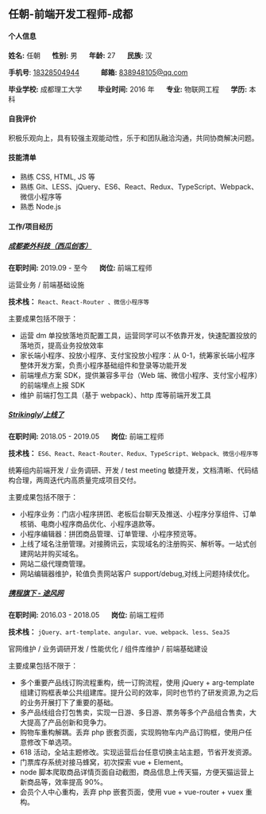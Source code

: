 ## 任朝-前端开发工程师-成都

#### 个人信息

**姓名:** 任朝&nbsp;&nbsp;&nbsp;&nbsp;&nbsp;&nbsp;**性别:** 男&nbsp;&nbsp;&nbsp;&nbsp;&nbsp;&nbsp;**年龄:** 27&nbsp;&nbsp;&nbsp;&nbsp;&nbsp;&nbsp;**民族:** 汉

**手机号**: <a href="tel:18328504944">18328504944</a>&nbsp;&nbsp;&nbsp;&nbsp;&nbsp;&nbsp;&nbsp;&nbsp;&nbsp;&nbsp;&nbsp;**邮箱:** <a href="mailto:838948105@qq.com">838948105@qq.com</a>

**毕业学校:** 成都理工大学&nbsp;&nbsp;&nbsp;&nbsp;&nbsp;&nbsp;&nbsp;&nbsp;**毕业时间:** 2016 年&nbsp;&nbsp;&nbsp;&nbsp;&nbsp;&nbsp;**专业:** 物联网工程&nbsp;&nbsp;&nbsp;&nbsp;&nbsp;&nbsp;**学历:** 本科

#### 自我评价

积极乐观向上，具有较强主观能动性，乐于和团队融洽沟通，共同协商解决问题。

#### 技能清单

- 熟练 CSS, HTML, JS 等
- 熟练 Git、LESS、jQuery、ES6、React、Redux、TypeScript、Webpack、微信小程序等
- 熟悉 Node.js

#### 工作/项目经历

##### [成都娄外科技（西瓜创客）](https://www.xiguacity.cn/)

**在职时间:** 2019.09 - 至今&nbsp;&nbsp;&nbsp;&nbsp;&nbsp;&nbsp;**岗位:** 前端工程师&nbsp;&nbsp;&nbsp;&nbsp;&nbsp;&nbsp;

运营业务 / 前端基础设施

**技术栈：** `React、React-Router 、微信小程序等`

主要成果包括不限于：

- 运营 dm 单投放落地页配置工具，运营同学可以不依靠开发，快速配置投放的落地页，提高业务投放效率
- 家长端小程序、投放小程序、支付宝投放小程序：从 0-1，统筹家长端小程序整体开发方案，负责小程序基础组件和登录等功能开发
- 前端埋点方案 SDK，提供兼容多平台（Web 端、微信小程序、支付宝小程序）的前端埋点上报 SDK
- 维护 前端打包工具（基于 webpack）、http 库等前端开发工具

##### [Strikingly](https://www.strikingly.com)/[上线了](https://www.sxl.cn)

**在职时间:** 2018.05 - 2019.05&nbsp;&nbsp;&nbsp;&nbsp;&nbsp;&nbsp;**岗位:** 前端工程师&nbsp;&nbsp;&nbsp;&nbsp;&nbsp;&nbsp;

**技术栈：** `ES6、React、React-Router、Redux、TypeScript、Webpack、微信小程序等`

统筹组内前端开发 / 业务调研、开发 / test meeting
敏捷开发，文档清晰、代码结构合理，两周迭代内高质量完成项目交付。

主要成果包括不限于：

- 小程序业务：门店小程序拼团、老板后台聊天及推送、小程序分享组件、订单核销、电商小程序商品优化、小程序退款等。
- 小程序编辑器：拼团商品管理、订单管理、小程序预览等。
- 上线了域名注册管理。对接腾讯云，实现域名的注册购买、解析等。一站式创建网站并购买域名。
- 网站二级代理商管理。
- 网站编辑器维护，轮值负责网站客户 support/debug,对线上问题持续优化。

##### [携程旗下 - 途风网](https://cn.toursforfun.com)

**在职时间:** 2016.03 - 2018.05&nbsp;&nbsp;&nbsp;&nbsp;&nbsp;&nbsp;**岗位:** 前端工程师&nbsp;&nbsp;&nbsp;&nbsp;&nbsp;&nbsp;

**技术栈：** `jQuery、art-template、angular、vue、webpack、less、SeaJS`

官网维护 / 业务调研开发 / 性能优化 / 组件库维护 / 前端基础建设

主要成果包括不限于：

- 多个重要产品线订购流程重构，统一订购流程，使用 jQuery + arg-template 组建订购框表单公共组建库。提升公司的效率，同时也节约了研发资源,为之后的业务开展打下了重要的基础。
- 多产品线组合打包售卖，实现一日游、多日游、票务等多个产品组合售卖，大大提高了产品创新和竞争力。
- 购物车重构解耦。丢弃 php 嵌套页面，实现购物车内产品订购框，使用户任意修改下单选项。
- 618 活动，全站主题修改。实现运营后台任意切换主站主题，节省开发资源。
- 门票库存系统对接马蜂窝，初次探索 vue + Element。
- node 脚本爬取商品详情页面自动截图，商品信息上传天猫，方便天猫运营上新商品等，效率提高 90%。
- 会员个人中心重构，丢弃 php 嵌套页面，使用 vue + vue-router + vuex 重构。
